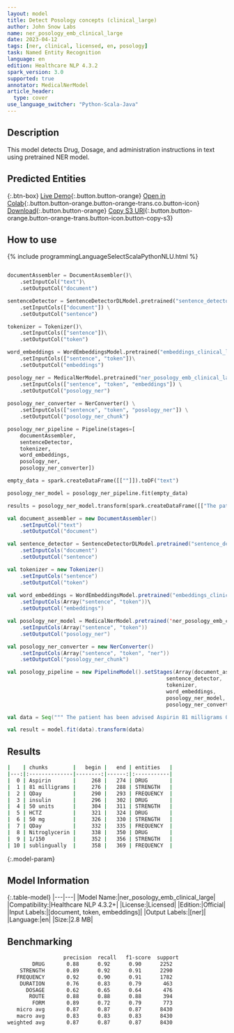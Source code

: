 ```yaml
---
layout: model
title: Detect Posology concepts (clinical_large)
author: John Snow Labs
name: ner_posology_emb_clinical_large
date: 2023-04-12
tags: [ner, clinical, licensed, en, posology]
task: Named Entity Recognition
language: en
edition: Healthcare NLP 4.3.2
spark_version: 3.0
supported: true
annotator: MedicalNerModel
article_header:
  type: cover
use_language_switcher: "Python-Scala-Java"
---
```


## Description

This model detects Drug, Dosage, and administration instructions in text using pretrained NER model.

## Predicted Entities



{:.btn-box}
[Live Demo](https://demo.johnsnowlabs.com/healthcare/NER_POSOLOGY/){:.button.button-orange}
[Open in Colab](https://colab.research.google.com/github/JohnSnowLabs/spark-nlp-workshop/blob/master/tutorials/streamlit_notebooks/healthcare/NER_POSOLOGY.ipynb){:.button.button-orange.button-orange-trans.co.button-icon}
[Download](https://s3.amazonaws.com/auxdata.johnsnowlabs.com/clinical/models/ner_posology_emb_clinical_large_en_4.3.2_3.0_1681303545819.zip){:.button.button-orange}
[Copy S3 URI](s3://auxdata.johnsnowlabs.com/clinical/models/ner_posology_emb_clinical_large_en_4.3.2_3.0_1681303545819.zip){:.button.button-orange.button-orange-trans.button-icon.button-copy-s3}

## How to use



<div class="tabs-box" markdown="1">
{% include programmingLanguageSelectScalaPythonNLU.html %}

```python

documentAssembler = DocumentAssembler()\
    .setInputCol("text")\
    .setOutputCol("document")

sentenceDetector = SentenceDetectorDLModel.pretrained("sentence_detector_dl_healthcare","en","clinical/models") \
    .setInputCols(["document"]) \
    .setOutputCol("sentence") 

tokenizer = Tokenizer()\
    .setInputCols(["sentence"])\
    .setOutputCol("token")

word_embeddings = WordEmbeddingsModel.pretrained("embeddings_clinical_large", "en", "clinical/models")\
    .setInputCols(["sentence", "token"])\
    .setOutputCol("embeddings")

posology_ner = MedicalNerModel.pretrained("ner_posology_emb_clinical_large", "en", "clinical/models")) \
    .setInputCols(["sentence", "token", "embeddings"]) \
    .setOutputCol("posology_ner")
    
posology_ner_converter = NerConverter() \
    .setInputCols(["sentence", "token", "posology_ner"]) \
    .setOutputCol("posology_ner_chunk")

posology_ner_pipeline = Pipeline(stages=[
    documentAssembler, 
    sentenceDetector,
    tokenizer,
    word_embeddings,
    posology_ner,
    posology_ner_converter])

empty_data = spark.createDataFrame([[""]]).toDF("text")

posology_ner_model = posology_ner_pipeline.fit(empty_data)

results = posology_ner_model.transform(spark.createDataFrame([["The patient has been advised Aspirin 81 milligrams QDay. insulin 50 units in a.m. HCTZ 50 mg QDay. Nitroglycerin 1/150 sublingually."]]).toDF("text"))
```
```scala
val document_assembler = new DocumentAssembler()
    .setInputCol("text")
    .setOutputCol("document")

val sentence_detector = SentenceDetectorDLModel.pretrained("sentence_detector_dl_healthcare","en","clinical/models")
    .setInputCols("document")
    .setOutputCol("sentence")

val tokenizer = new Tokenizer()
    .setInputCols("sentence")
    .setOutputCol("token")
    
val word_embeddings = WordEmbeddingsModel.pretrained("embeddings_clinical_large", "en", "clinical/models")\
    .setInputCols(Array("sentence", "token"))\
    .setOutputCol("embeddings")

val posology_ner_model = MedicalNerModel.pretrained('ner_posology_emb_clinical_large' "en", "clinical/models")
    .setInputCols(Array("sentence", "token"))
    .setOutputCol("posology_ner")

val posology_ner_converter = new NerConverter()
    .setInputCols(Array("sentence", "token", "ner"))
    .setOutputCol("posology_ner_chunk")

val posology_pipeline = new PipelineModel().setStages(Array(document_assembler, 
                                                   sentence_detector,
                                                   tokenizer,
                                                   word_embeddings,
                                                   posology_ner_model,
                                                   posology_ner_converter))

val data = Seq(""" The patient has been advised Aspirin 81 milligrams QDay. insulin 50 units in a.m. HCTZ 50 mg QDay. Nitroglycerin 1/150 sublingually.""").toDS.toDF("text")

val result = model.fit(data).transform(data)
```
</div>

## Results

```bash
|    | chunks        |   begin |   end | entities   |
|---:|:--------------|--------:|------:|:-----------|
|  0 | Aspirin       |     268 |   274 | DRUG       |
|  1 | 81 milligrams |     276 |   288 | STRENGTH   |
|  2 | QDay          |     290 |   293 | FREQUENCY  |
|  3 | insulin       |     296 |   302 | DRUG       |
|  4 | 50 units      |     304 |   311 | STRENGTH   |
|  5 | HCTZ          |     321 |   324 | DRUG       |
|  6 | 50 mg         |     326 |   330 | STRENGTH   |
|  7 | QDay          |     332 |   335 | FREQUENCY  |
|  8 | Nitroglycerin |     338 |   350 | DRUG       |
|  9 | 1/150         |     352 |   356 | STRENGTH   |
| 10 | sublingually  |     358 |   369 | FREQUENCY  |
```

{:.model-param}
## Model Information

{:.table-model}
|---|---|
|Model Name:|ner_posology_emb_clinical_large|
|Compatibility:|Healthcare NLP 4.3.2+|
|License:|Licensed|
|Edition:|Official|
|Input Labels:|[document, token, embeddings]|
|Output Labels:|[ner]|
|Language:|en|
|Size:|2.8 MB|

## Benchmarking

```bash
                  precision  recall   f1-score  support
        DRUG       0.88      0.92      0.90      2252
    STRENGTH       0.89      0.92      0.91      2290
   FREQUENCY       0.92      0.90      0.91      1782
    DURATION       0.76      0.83      0.79       463
      DOSAGE       0.62      0.65      0.64       476
       ROUTE       0.88      0.88      0.88       394
        FORM       0.89      0.72      0.79       773
   micro avg       0.87      0.87      0.87      8430
   macro avg       0.83      0.83      0.83      8430
weighted avg       0.87      0.87      0.87      8430
```
